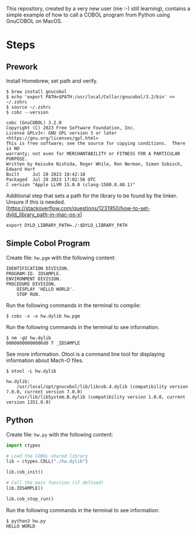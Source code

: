 This repository, created by a very new user (me :-) still learning), contains a simple example of how to call a COBOL program from Python using GnuCOBOL on MacOS.

# Steps
## Prework

Install Homebrew, set path and verify.

```
$ brew install gnucobol
$ echo 'export PATH=$PATH:/usr/local/Cellar/gnucobol/3.2/bin' >> ~/.zshrc
$ source ~/.zshrc
$ cobc --version

cobc (GnuCOBOL) 3.2.0
Copyright (C) 2023 Free Software Foundation, Inc.
License GPLv3+: GNU GPL version 3 or later <https://gnu.org/licenses/gpl.html>
This is free software; see the source for copying conditions.  There is NO
warranty; not even for MERCHANTABILITY or FITNESS FOR A PARTICULAR PURPOSE.
Written by Keisuke Nishida, Roger While, Ron Norman, Simon Sobisch, Edward Hart
Built     Jul 28 2023 18:42:18
Packaged  Jul 28 2023 17:02:56 UTC
C version "Apple LLVM 15.0.0 (clang-1500.0.40.1)" 
```

Additional step that sets a path for the library to be found by the linker. Unsure if this is needed. 
[https://stackoverflow.com/questions/1231950/how-to-set-dyld_library_path-in-mac-os-x]

```
export DYLD_LIBRARY_PATH=./:$DYLD_LIBRARY_PATH
```

## Simple Cobol Program

Create file: `hw.pgm` with the following content:

```
IDENTIFICATION DIVISION.
PROGRAM-ID. IDSAMPLE.
ENVIRONMENT DIVISION.
PROCEDURE DIVISION.
    DISPLAY 'HELLO WORLD'.
    STOP RUN.
```

Run the following commands in the terminal to compile:

```
$ cobc -x -o hw.dylib hw.pgm
```

Run the following commands in the terminal to see information.

```
$ nm -gU hw.dylib
00000000000006d0 T _IDSAMPLE
```

See more information. Otool is a command line tool for displaying information about Mach-O files.

```
$ otool -L hw.dylib

hw.dylib:
	/usr/local/opt/gnucobol/lib/libcob.4.dylib (compatibility version 7.0.0, current version 7.0.0)
	/usr/lib/libSystem.B.dylib (compatibility version 1.0.0, current version 1351.0.0)

```

## Python

Create file: `hw.py` with the following content:

```python
import ctypes

# Load the COBOL shared library
lib = ctypes.CDLL("./hw.dylib")

lib.cob_init()

# Call the main function (if defined)
lib.IDSAMPLE()

lib.cob_stop_run()
```

Run the following commands in the terminal to see information:

```
$ python3 hw.py
HELLO WORLD
```
